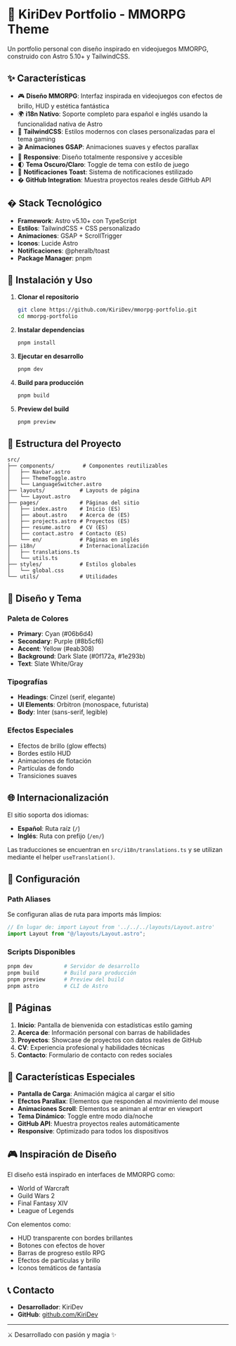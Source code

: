 # 🏰 KiriDev Portfolio - MMORPG Theme

Un portfolio personal con diseño inspirado en videojuegos MMORPG, construido con Astro 5.10+ y TailwindCSS.

## ✨ Características

- 🎮 **Diseño MMORPG**: Interfaz inspirada en videojuegos con efectos de brillo, HUD y estética fantástica
- 🌍 **i18n Nativo**: Soporte completo para español e inglés usando la funcionalidad nativa de Astro
- 🎨 **TailwindCSS**: Estilos modernos con clases personalizadas para el tema gaming
- 🎬 **Animaciones GSAP**: Animaciones suaves y efectos parallax
- 📱 **Responsive**: Diseño totalmente responsive y accesible
- 🌓 **Tema Oscuro/Claro**: Toggle de tema con estilo de juego
- 🔔 **Notificaciones Toast**: Sistema de notificaciones estilizado
- � **GitHub Integration**: Muestra proyectos reales desde GitHub API

## �️ Stack Tecnológico

- **Framework**: Astro v5.10+ con TypeScript
- **Estilos**: TailwindCSS + CSS personalizado
- **Animaciones**: GSAP + ScrollTrigger
- **Iconos**: Lucide Astro
- **Notificaciones**: @pheralb/toast
- **Package Manager**: pnpm

## 🚀 Instalación y Uso

1. **Clonar el repositorio**

   ```bash
   git clone https://github.com/KiriDev/mmorpg-portfolio.git
   cd mmorpg-portfolio
   ```

2. **Instalar dependencias**

   ```bash
   pnpm install
   ```

3. **Ejecutar en desarrollo**

   ```bash
   pnpm dev
   ```

4. **Build para producción**

   ```bash
   pnpm build
   ```

5. **Preview del build**
   ```bash
   pnpm preview
   ```

## 📁 Estructura del Proyecto

```
src/
├── components/         # Componentes reutilizables
│   ├── Navbar.astro
│   ├── ThemeToggle.astro
│   └── LanguageSwitcher.astro
├── layouts/           # Layouts de página
│   └── Layout.astro
├── pages/             # Páginas del sitio
│   ├── index.astro    # Inicio (ES)
│   ├── about.astro    # Acerca de (ES)
│   ├── projects.astro # Proyectos (ES)
│   ├── resume.astro   # CV (ES)
│   ├── contact.astro  # Contacto (ES)
│   └── en/            # Páginas en inglés
├── i18n/              # Internacionalización
│   ├── translations.ts
│   └── utils.ts
├── styles/            # Estilos globales
│   └── global.css
└── utils/             # Utilidades
```

## 🎨 Diseño y Tema

### Paleta de Colores

- **Primary**: Cyan (#06b6d4)
- **Secondary**: Purple (#8b5cf6)
- **Accent**: Yellow (#eab308)
- **Background**: Dark Slate (#0f172a, #1e293b)
- **Text**: Slate White/Gray

### Tipografías

- **Headings**: Cinzel (serif, elegante)
- **UI Elements**: Orbitron (monospace, futurista)
- **Body**: Inter (sans-serif, legible)

### Efectos Especiales

- Efectos de brillo (glow effects)
- Bordes estilo HUD
- Animaciones de flotación
- Partículas de fondo
- Transiciones suaves

## 🌐 Internacionalización

El sitio soporta dos idiomas:

- **Español**: Ruta raíz (`/`)
- **Inglés**: Ruta con prefijo (`/en/`)

Las traducciones se encuentran en `src/i18n/translations.ts` y se utilizan mediante el helper `useTranslation()`.

## 🔧 Configuración

### Path Aliases

Se configuran alias de ruta para imports más limpios:

```typescript
// En lugar de: import Layout from '../../../layouts/Layout.astro'
import Layout from "@/layouts/Layout.astro";
```

### Scripts Disponibles

```bash
pnpm dev          # Servidor de desarrollo
pnpm build        # Build para producción
pnpm preview      # Preview del build
pnpm astro        # CLI de Astro
```

## 📄 Páginas

1. **Inicio**: Pantalla de bienvenida con estadísticas estilo gaming
2. **Acerca de**: Información personal con barras de habilidades
3. **Proyectos**: Showcase de proyectos con datos reales de GitHub
4. **CV**: Experiencia profesional y habilidades técnicas
5. **Contacto**: Formulario de contacto con redes sociales

## 🎯 Características Especiales

- **Pantalla de Carga**: Animación mágica al cargar el sitio
- **Efectos Parallax**: Elementos que responden al movimiento del mouse
- **Animaciones Scroll**: Elementos se animan al entrar en viewport
- **Tema Dinámico**: Toggle entre modo día/noche
- **GitHub API**: Muestra proyectos reales automáticamente
- **Responsive**: Optimizado para todos los dispositivos

## 🎮 Inspiración de Diseño

El diseño está inspirado en interfaces de MMORPG como:

- World of Warcraft
- Guild Wars 2
- Final Fantasy XIV
- League of Legends

Con elementos como:

- HUD transparente con bordes brillantes
- Botones con efectos de hover
- Barras de progreso estilo RPG
- Efectos de partículas y brillo
- Iconos temáticos de fantasía

## 📞 Contacto

- **Desarrollador**: KiriDev
- **GitHub**: [github.com/KiriDev](https://github.com/KiriDev)

---

⚔️ Desarrollado con pasión y magia ✨
